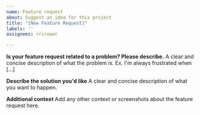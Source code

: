 ```yaml
---
name: Feature request
about: Suggest an idea for this project
title: "[New Feature Request]"
labels: ''
assignees: rrirower

---
```


**Is your feature request related to a problem? Please describe.**
A clear and concise description of what the problem is. Ex. I'm always frustrated when [...]

**Describe the solution you'd like**
A clear and concise description of what you want to happen.

**Additional context**
Add any other context or screenshots about the feature request here.
